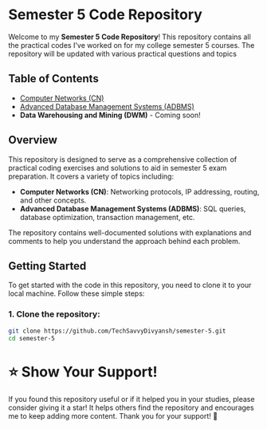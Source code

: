 # Semester 5 Code Repository

Welcome to my **Semester 5 Code Repository**! This repository contains all the practical codes I've worked on for my college semester 5 courses. The repository will be updated with various practical questions and topics

## Table of Contents

- [Computer Networks (CN)](https://github.com/TechSavvyDivyansh/semester-5/tree/main/CN)
- [Advanced Database Management Systems (ADBMS)](https://github.com/TechSavvyDivyansh/semester-5/tree/main/adbms)
- **Data Warehousing and Mining (DWM)** - Coming soon!

## Overview

This repository is designed to serve as a comprehensive collection of practical coding exercises and solutions to aid in semester 5 exam preparation. It covers a variety of topics including:

- **Computer Networks (CN)**: Networking protocols, IP addressing, routing, and other concepts.
- **Advanced Database Management Systems (ADBMS)**: SQL queries, database optimization, transaction management, etc.

The repository contains well-documented solutions with explanations and comments to help you understand the approach behind each problem.

## Getting Started

To get started with the code in this repository, you need to clone it to your local machine. Follow these simple steps:

### 1. Clone the repository:

```bash
git clone https://github.com/TechSavvyDivyansh/semester-5.git
cd semester-5
```


# ⭐ Show Your Support!

If you found this repository useful or if it helped you in your studies, please consider giving it a star! It helps others find the repository and encourages me to keep adding more content. Thank you for your support! 🌟
